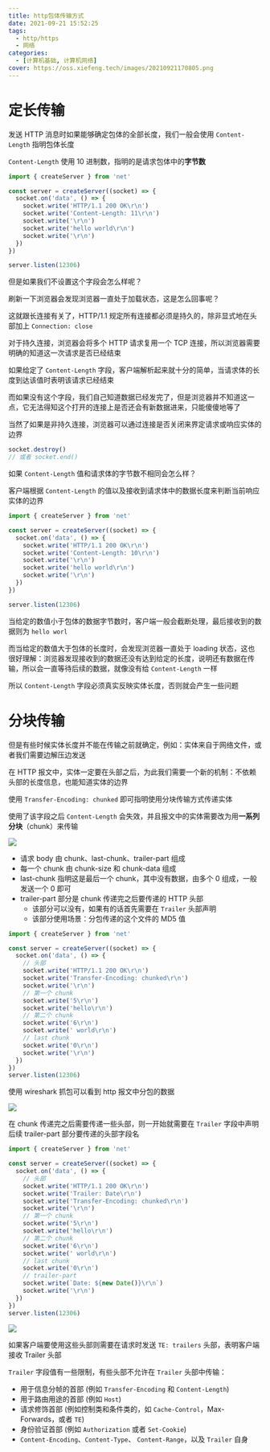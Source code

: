 ```yaml
---
title: http包体传输方式
date: 2021-09-21 15:52:25
tags:
  - http/https
  - 网络
categories:
  - [计算机基础, 计算机网络]
cover: https://oss.xiefeng.tech/images/20210921170805.png
---
```


# 定长传输

发送 HTTP 消息时如果能够确定包体的全部长度，我们一般会使用 `Content-Length` 指明包体长度

`Content-Length` 使用 10 进制数，指明的是请求包体中的**字节数**

```typescript
import { createServer } from 'net'

const server = createServer((socket) => {
  socket.on('data', () => {
    socket.write('HTTP/1.1 200 OK\r\n')
    socket.write('Content-Length: 11\r\n')
    socket.write('\r\n')
    socket.write('hello world\r\n')
    socket.write('\r\n')
  })
})

server.listen(12306)
```

但是如果我们不设置这个字段会怎么样呢？

刷新一下浏览器会发现浏览器一直处于加载状态，这是怎么回事呢？

这就跟长连接有关了，HTTP/1.1 规定所有连接都必须是持久的，除非显式地在头部加上 `Connection: close`

对于持久连接，浏览器会将多个 HTTP 请求复用一个 TCP 连接，所以浏览器需要明确的知道这一次请求是否已经结束

如果给定了 `Content-Length` 字段，客户端解析起来就十分的简单，当请求体的长度到达该值时表明该请求已经结束

而如果没有这个字段，我们自己知道数据已经发完了，但是浏览器并不知道这一点，它无法得知这个打开的连接上是否还会有新数据进来，只能傻傻地等了

当然了如果是非持久连接，浏览器可以通过连接是否关闭来界定请求或响应实体的边界

```typescript
socket.destroy()
// 或者 socket.end()
```

如果 `Content-Length` 值和请求体的字节数不相同会怎么样？

客户端根据 `Content-Length` 的值以及接收到请求体中的数据长度来判断当前响应实体的边界

```typescript
import { createServer } from 'net'

const server = createServer((socket) => {
  socket.on('data', () => {
    socket.write('HTTP/1.1 200 OK\r\n')
    socket.write('Content-Length: 10\r\n')
    socket.write('\r\n')
    socket.write('hello world\r\n')
    socket.write('\r\n')
  })
})

server.listen(12306)
```

当给定的数值小于包体的数据字节数时，客户端一般会截断处理，最后接收到的数据则为 `hello worl`

而当给定的数值大于包体的长度时，会发现浏览器一直处于 loading 状态，这也很好理解：浏览器发现接收到的数据还没有达到给定的长度，说明还有数据在传输，所以会一直等待后续的数据，就像没有给 `Content-Length` 一样

所以 `Content-Length` 字段必须真实反映实体长度，否则就会产生一些问题

# 分块传输

但是有些时候实体长度并不能在传输之前就确定，例如：实体来自于网络文件，或者我们需要边解压边发送

在 HTTP 报文中，实体一定要在头部之后，为此我们需要一个新的机制：不依赖头部的长度信息，也能知道实体的边界

使用 `Transfer-Encoding: chunked` 即可指明使用分块传输方式传递实体

使用了该字段之后 `Content-Length` 会失效，并且报文中的实体需要改为用**一系列分块**（chunk）来传输

![](https://oss.xiefeng.tech/images/20210921152832.png)

- 请求 body 由 chunk、last-chunk、trailer-part 组成
- 每一个 chunk 由 chunk-size 和 chunk-data 组成
- last-chunk 指明这是最后一个 chunk，其中没有数据，由多个 0 组成，一般发送一个 0 即可
- trailer-part 部分是 chunk 传递完之后要传递的 HTTP 头部
  - 该部分可以没有，如果有的话首先需要在 `Trailer` 头部声明
  - 该部分使用场景：分包传递的这个文件的 MD5 值

```typescript
import { createServer } from 'net'

const server = createServer((socket) => {
  socket.on('data', () => {
    // 头部
    socket.write('HTTP/1.1 200 OK\r\n')
    socket.write('Transfer-Encoding: chunked\r\n')
    socket.write('\r\n')
    // 第一个 chunk
    socket.write('5\r\n')
    socket.write('hello\r\n')
    // 第二个 chunk
    socket.write('6\r\n')
    socket.write(' world\r\n')
    // last chunk
    socket.write('0\r\n')
    socket.write('\r\n')
  })
})
server.listen(12306)
```

使用 wireshark 抓包可以看到 http 报文中分包的数据

![](https://oss.xiefeng.tech/images/20210921152737.png)

在 chunk 传递完之后需要传递一些头部，则一开始就需要在 `Trailer` 字段中声明后续 trailer-part 部分要传递的头部字段名

```typescript
import { createServer } from 'net'

const server = createServer((socket) => {
  socket.on('data', () => {
    // 头部
    socket.write('HTTP/1.1 200 OK\r\n')
    socket.write('Trailer: Date\r\n')
    socket.write('Transfer-Encoding: chunked\r\n')
    socket.write('\r\n')
    // 第一个 chunk
    socket.write('5\r\n')
    socket.write('hello\r\n')
    // 第二个 chunk
    socket.write('6\r\n')
    socket.write(' world\r\n')
    // last chunk
    socket.write('0\r\n')
    // trailer-part
    socket.write(`Date: ${new Date()}\r\n`)
    socket.write('\r\n')
  })
})
server.listen(12306)
```

![](https://oss.xiefeng.tech/images/20210921165030.png)

如果客户端要使用这些头部则需要在请求时发送 `TE: trailers` 头部，表明客户端接收 Trailer 头部

`Trailer` 字段值有一些限制，有些头部不允许在 `Trailer` 头部中传输：

  - 用于信息分帧的首部 (例如 `Transfer-Encoding` 和 `Content-Length`)
  - 用于路由用途的首部 (例如 `Host`)
  - 请求修饰首部 (例如控制类和条件类的，如 `Cache-Control`，Max-Forwards，或者 `TE`)
  - 身份验证首部 (例如 `Authorization` 或者 `Set-Cookie`)
  - `Content-Encoding`、`Content-Type`、 `Content-Range`，以及 `Trailer` 自身
